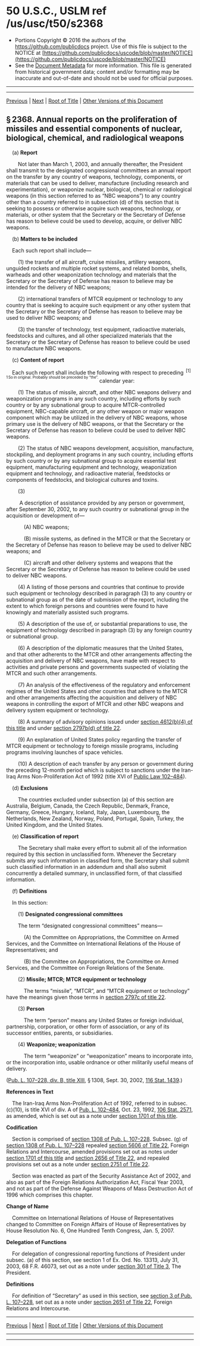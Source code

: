 ---
---

# 50 U.S.C., USLM ref /us/usc/t50/s2368

* Portions Copyright © 2016 the authors of the https://github.com/publicdocs project.
  Use of this file is subject to the NOTICE at [https://github.com/publicdocs/uscode/blob/master/NOTICE](https://github.com/publicdocs/uscode/blob/master/NOTICE)
* See the [Document Metadata](././../../../../..//README.md) for more information.
  This file is generated from historical government data; content and/or formatting may be inaccurate and out-of-date and should not be used for official purposes.

----------
----------

[Previous](./../../../../..//us/usc/t50/ch40/schV/m__us_usc_t50_s2367.md) | [Next](./../../../../..//us/usc/t50/ch40/schV/m__us_usc_t50_s2369.md) | [Root of Title](./../../../../../) | [Other Versions of this Document](https://publicdocs.github.io/go/links?ns=uslm&ref=%2Fus%2Fusc%2Ft50%2Fs2368)

## § 2368. Annual reports on the proliferation of missiles and essential components of nuclear, biological, chemical, and radiological weapons

    (a) __Report__ 

        Not later than March 1, 2003, and annually thereafter, the President shall transmit to the designated congressional committees an annual report on the transfer by any country of weapons, technology, components, or materials that can be used to deliver, manufacture (including research and experimentation), or weaponize nuclear, biological, chemical or radiological weapons (in this section referred to as “NBC weapons”) to any country other than a country referred to in subsection (d) of this section that is seeking to possess or otherwise acquire such weapons, technology, or materials, or other system that the Secretary or the Secretary of Defense has reason to believe could be used to develop, acquire, or deliver NBC weapons.

    (b) __Matters to be included__ 

    Each such report shall include—

        (1) the transfer of all aircraft, cruise missiles, artillery weapons, unguided rockets and multiple rocket systems, and related bombs, shells, warheads and other weaponization technology and materials that the Secretary or the Secretary of Defense has reason to believe may be intended for the delivery of NBC weapons;

        (2) international transfers of MTCR equipment or technology to any country that is seeking to acquire such equipment or any other system that the Secretary or the Secretary of Defense has reason to believe may be used to deliver NBC weapons; and

        (3) the transfer of technology, test equipment, radioactive materials, feedstocks and cultures, and all other specialized materials that the Secretary or the Secretary of Defense has reason to believe could be used to manufacture NBC weapons.

    (c) __Content of report__ 

    Each such report shall include the following with respect to preceding  <sup>\[1\]</sup>  <sup><sup> 1 So in original. Probably should be preceded by “the”. </sup></sup>  calendar year:

        (1) The status of missile, aircraft, and other NBC weapons delivery and weaponization programs in any such country, including efforts by such country or by any subnational group to acquire MTCR-controlled equipment, NBC-capable aircraft, or any other weapon or major weapon component which may be utilized in the delivery of NBC weapons, whose primary use is the delivery of NBC weapons, or that the Secretary or the Secretary of Defense has reason to believe could be used to deliver NBC weapons.

        (2) The status of NBC weapons development, acquisition, manufacture, stockpiling, and deployment programs in any such country, including efforts by such country or by any subnational group to acquire essential test equipment, manufacturing equipment and technology, weaponization equipment and technology, and radioactive material, feedstocks or components of feedstocks, and biological cultures and toxins.

        (3)

         A description of assistance provided by any person or government, after September 30, 2002, to any such country or subnational group in the acquisition or development of—

            (A) NBC weapons;

            (B) missile systems, as defined in the MTCR or that the Secretary or the Secretary of Defense has reason to believe may be used to deliver NBC weapons; and

            (C) aircraft and other delivery systems and weapons that the Secretary or the Secretary of Defense has reason to believe could be used to deliver NBC weapons.

        (4) A listing of those persons and countries that continue to provide such equipment or technology described in paragraph (3) to any country or subnational group as of the date of submission of the report, including the extent to which foreign persons and countries were found to have knowingly and materially assisted such programs.

        (5) A description of the use of, or substantial preparations to use, the equipment of technology described in paragraph (3) by any foreign country or subnational group.

        (6) A description of the diplomatic measures that the United States, and that other adherents to the MTCR and other arrangements affecting the acquisition and delivery of NBC weapons, have made with respect to activities and private persons and governments suspected of violating the MTCR and such other arrangements.

        (7) An analysis of the effectiveness of the regulatory and enforcement regimes of the United States and other countries that adhere to the MTCR and other arrangements affecting the acquisition and delivery of NBC weapons in controlling the export of MTCR and other NBC weapons and delivery system equipment or technology.

        (8) A summary of advisory opinions issued under [section 4612(b)(4) of this title][/us/usc/t50/s4612/b/4] and under [section 2797b(d) of title 22][/us/usc/t22/s2797b/d].

        (9) An explanation of United States policy regarding the transfer of MTCR equipment or technology to foreign missile programs, including programs involving launches of space vehicles.

        (10) A description of each transfer by any person or government during the preceding 12-month period which is subject to sanctions under the Iran-Iraq Arms Non-Proliferation Act of 1992 (title XVI of [Public Law 102–484][/us/pl/102/484]).

    (d) __Exclusions__ 

        The countries excluded under subsection (a) of this section are Australia, Belgium, Canada, the Czech Republic, Denmark, France, Germany, Greece, Hungary, Iceland, Italy, Japan, Luxembourg, the Netherlands, New Zealand, Norway, Poland, Portugal, Spain, Turkey, the United Kingdom, and the United States.

    (e) __Classification of report__ 

        The Secretary shall make every effort to submit all of the information required by this section in unclassified form. Whenever the Secretary submits any such information in classified form, the Secretary shall submit such classified information in an addendum and shall also submit concurrently a detailed summary, in unclassified form, of that classified information.

    (f) __Definitions__ 

    In this section:

        (1) __Designated congressional committees__ 

        The term “designated congressional committees” means—

            (A) the Committee on Appropriations, the Committee on Armed Services, and the Committee on International Relations of the House of Representatives; and

            (B) the Committee on Appropriations, the Committee on Armed Services, and the Committee on Foreign Relations of the Senate.

        (2) __Missile; MTCR; MTCR equipment or technology__ 

            The terms “missile”, “MTCR”, and “MTCR equipment or technology” have the meanings given those terms in [section 2797c of title 22][/us/usc/t22/s2797c].

        (3) __Person__ 

            The term “person” means any United States or foreign individual, partnership, corporation, or other form of association, or any of its successor entities, parents, or subsidiaries.

        (4) __Weaponize; weaponization__ 

            The term “weaponize” or “weaponization” means to incorporate into, or the incorporation into, usable ordnance or other militarily useful means of delivery.

([Pub. L. 107–228, div. B, title XIII][/us/pl/107/228/dB/tXIII], § 1308, Sept. 30, 2002, [116 Stat. 1439][/us/stat/116/1439].)

 __References in Text__ 

    The Iran-Iraq Arms Non-Proliferation Act of 1992, referred to in subsec. (c)(10), is title XVI of div. A of [Pub. L. 102–484][/us/pl/102/484], Oct. 23, 1992, [106 Stat. 2571][/us/stat/106/2571], as amended, which is set out as a note under [section 1701 of this title][/us/usc/t50/s1701].

 __Codification__ 

    Section is comprised of [section 1308 of Pub. L. 107–228][/us/pl/107/228/s1308]. Subsec. (g) of [section 1308 of Pub. L. 107–228][/us/pl/107/228/s1308] repealed [section 5606 of Title 22][/us/usc/t22/s5606], Foreign Relations and Intercourse, amended provisions set out as notes under [section 1701 of this title][/us/usc/t50/s1701] and [section 2656 of Title 22][/us/usc/t22/s2656], and repealed provisions set out as a note under [section 2751 of Title 22][/us/usc/t22/s2751].

    Section was enacted as part of the Security Assistance Act of 2002, and also as part of the Foreign Relations Authorization Act, Fiscal Year 2003, and not as part of the Defense Against Weapons of Mass Destruction Act of 1996 which comprises this chapter.

 __Change of Name__ 

    Committee on International Relations of House of Representatives changed to Committee on Foreign Affairs of House of Representatives by House Resolution No. 6, One Hundred Tenth Congress, Jan. 5, 2007.

 __Delegation of Functions__ 

    For delegation of congressional reporting functions of President under subsec. (a) of this section, see section 1 of Ex. Ord. No. 13313, July 31, 2003, 68 F.R. 46073, set out as a note under [section 301 of Title 3][/us/usc/t3/s301], The President.

 __Definitions__ 

    For definition of “Secretary” as used in this section, see [section 3 of Pub. L. 107–228][/us/pl/107/228/s3], set out as a note under [section 2651 of Title 22][/us/usc/t22/s2651], Foreign Relations and Intercourse.

----------

[Previous](./../../../../..//us/usc/t50/ch40/schV/m__us_usc_t50_s2367.md) | [Next](./../../../../..//us/usc/t50/ch40/schV/m__us_usc_t50_s2369.md) | [Root of Title](./../../../../../) | [Other Versions of this Document](https://publicdocs.github.io/go/links?ns=uslm&ref=%2Fus%2Fusc%2Ft50%2Fs2368)

----------
----------

[/us/usc/t50/s4612/b/4]: https://publicdocs.github.io/go/links?ns=uslm&ref=%2Fus%2Fusc%2Ft50%2Fs4612%2Fb%2F4
[/us/usc/t22/s2797b/d]: https://publicdocs.github.io/go/links?ns=uslm&ref=%2Fus%2Fusc%2Ft22%2Fs2797b%2Fd
[/us/pl/102/484]: https://publicdocs.github.io/go/links?ns=uslm&ref=%2Fus%2Fpl%2F102%2F484
[/us/usc/t22/s2797c]: https://publicdocs.github.io/go/links?ns=uslm&ref=%2Fus%2Fusc%2Ft22%2Fs2797c
[/us/pl/107/228/dB/tXIII]: https://publicdocs.github.io/go/links?ns=uslm&ref=%2Fus%2Fpl%2F107%2F228%2FdB%2FtXIII
[/us/stat/116/1439]: https://publicdocs.github.io/go/links?ns=uslm&ref=%2Fus%2Fstat%2F116%2F1439
[/us/pl/102/484]: https://publicdocs.github.io/go/links?ns=uslm&ref=%2Fus%2Fpl%2F102%2F484
[/us/stat/106/2571]: https://publicdocs.github.io/go/links?ns=uslm&ref=%2Fus%2Fstat%2F106%2F2571
[/us/usc/t50/s1701]: https://publicdocs.github.io/go/links?ns=uslm&ref=%2Fus%2Fusc%2Ft50%2Fs1701
[/us/pl/107/228/s1308]: https://publicdocs.github.io/go/links?ns=uslm&ref=%2Fus%2Fpl%2F107%2F228%2Fs1308
[/us/pl/107/228/s1308]: https://publicdocs.github.io/go/links?ns=uslm&ref=%2Fus%2Fpl%2F107%2F228%2Fs1308
[/us/usc/t22/s5606]: https://publicdocs.github.io/go/links?ns=uslm&ref=%2Fus%2Fusc%2Ft22%2Fs5606
[/us/usc/t50/s1701]: https://publicdocs.github.io/go/links?ns=uslm&ref=%2Fus%2Fusc%2Ft50%2Fs1701
[/us/usc/t22/s2656]: https://publicdocs.github.io/go/links?ns=uslm&ref=%2Fus%2Fusc%2Ft22%2Fs2656
[/us/usc/t22/s2751]: https://publicdocs.github.io/go/links?ns=uslm&ref=%2Fus%2Fusc%2Ft22%2Fs2751
[/us/usc/t3/s301]: https://publicdocs.github.io/go/links?ns=uslm&ref=%2Fus%2Fusc%2Ft3%2Fs301
[/us/pl/107/228/s3]: https://publicdocs.github.io/go/links?ns=uslm&ref=%2Fus%2Fpl%2F107%2F228%2Fs3
[/us/usc/t22/s2651]: https://publicdocs.github.io/go/links?ns=uslm&ref=%2Fus%2Fusc%2Ft22%2Fs2651


